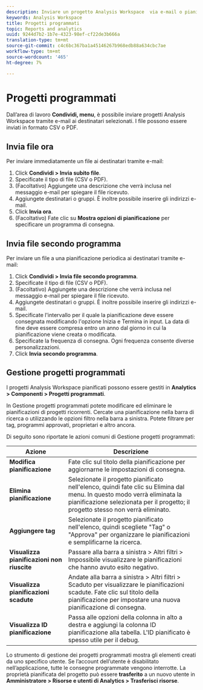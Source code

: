 ```yaml
---
description: Inviare un progetto Analysis Workspace  via e-mail o pianificarlo per la consegna.
keywords: Analysis Workspace
title: Progetti programmati
topic: Reports and analytics
uuid: 9244d7b2-1b7e-4323-98ef-cf22de3b666a
translation-type: tm+mt
source-git-commit: c4c6bc367ba1a45146267b968edb88a634cbc7ae
workflow-type: tm+mt
source-wordcount: '465'
ht-degree: 7%

---
```



# Progetti programmati

Dall’area di lavoro **Condividi, menu**, è possibile inviare  progetti Analysis Workspace tramite e-mail ai destinatari selezionati. I file possono essere inviati in formato CSV o PDF.

## Invia file ora

Per inviare immediatamente un file ai destinatari tramite e-mail:

1. Click **Condividi > Invia subito file**.
1. Specificate il tipo di file (CSV o PDF).
1. (Facoltativo) Aggiungete una descrizione che verrà inclusa nel messaggio e-mail per spiegare il file ricevuto.
1. Aggiungete destinatari o gruppi. È inoltre possibile inserire gli indirizzi e-mail.
1. Click **Invia ora**.
1. (Facoltativo) Fate clic su **Mostra opzioni di pianificazione** per specificare un programma di consegna.

## Invia file secondo programma

Per inviare un file a una pianificazione periodica ai destinatari tramite e-mail:

1. Click **Condividi > Invia file secondo programma**.
1. Specificate il tipo di file (CSV o PDF).
1. (Facoltativo) Aggiungete una descrizione che verrà inclusa nel messaggio e-mail per spiegare il file ricevuto.
1. Aggiungete destinatari o gruppi. È inoltre possibile inserire gli indirizzi e-mail.
1. Specificate l&#39;intervallo per il quale la pianificazione deve essere consegnata modificando l&#39;opzione Inizia e Termina in input. La data di fine deve essere compresa entro un anno dal giorno in cui la pianificazione viene creata o modificata.
1. Specificate la frequenza di consegna. Ogni frequenza consente diverse personalizzazioni.
1. Click **Invia secondo programma**.

## Gestione progetti programmati

I progetti Analysis Workspace pianificati  possono essere gestiti in **Analytics > Componenti > Progetti programmati**.

In Gestione progetti programmati potete modificare ed eliminare le pianificazioni di progetti ricorrenti. Cercate una pianificazione nella barra di ricerca o utilizzando le opzioni filtro nella barra a sinistra. Potete filtrare per tag, programmi approvati, proprietari e altro ancora.

Di seguito sono riportate le azioni comuni di Gestione progetti programmati:

| Azione | Descrizione |
|---|---|
| **Modifica pianificazione** | Fate clic sul titolo della pianificazione per aggiornarne le impostazioni di consegna. |
| **Elimina pianificazione** | Selezionate il progetto pianificato nell&#39;elenco, quindi fate clic su Elimina dal menu. In questo modo verrà eliminata la pianificazione selezionata per il progetto; il progetto stesso non verrà eliminato. |
| **Aggiungere tag** | Selezionate il progetto pianificato nell&#39;elenco, quindi scegliete &quot;Tag&quot; o &quot;Approva&quot; per organizzare le pianificazioni e semplificarne la ricerca. |
| **Visualizza pianificazioni non riuscite** | Passare alla barra a sinistra > Altri filtri > Impossibile visualizzare le pianificazioni che hanno avuto esito negativo. |
| **Visualizza pianificazioni scadute** | Andate alla barra a sinistra > Altri filtri > Scaduto per visualizzare le pianificazioni scadute. Fate clic sul titolo della pianificazione per impostare una nuova pianificazione di consegna. |
| **Visualizza ID pianificazione** | Passa alle opzioni della colonna in alto a destra e aggiungi la colonna ID pianificazione alla tabella. L&#39;ID pianificato è spesso utile per il debug. |

Lo strumento di gestione dei progetti programmati mostra gli elementi creati da uno specifico utente. Se l’account dell’utente è disabilitato nell’applicazione, tutte le consegne programmate vengono interrotte. La proprietà pianificata del progetto può essere **trasferito** a un nuovo utente in **Amministratore > Risorse e utenti di Analytics > Trasferisci risorse**.
